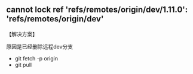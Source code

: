 ## cannot lock ref 'refs/remotes/origin/dev/1.11.0': 'refs/remotes/origin/dev' 



【解决方案】

原因是已经删除远程dev分支

- git fetch -p origin
- git pull

